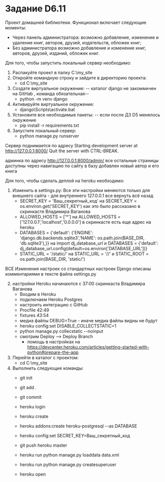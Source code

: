 # Задание D6.11

   Проект домашней библиотеки. Функционал включает следующие моменты:

  - Через панель администратора: возможно добавление, изменение и удаление книг, авторов, друзей, издательств, обложек книг;
  - Без администратора возможно добавление и изменение книг, авторов, друзей, изданий, обложек книг.

Для того, чтобы запустить локальный сервер необходимо:
1) Распакуйте проект в папку C:\my_site
2) Откройте командную строку и зайдите в директорию проекта:
   - cd C:\my_site
3) Создате виртуальное окружение: -- каталог django не закоммичен на GitHab , команда обязательная-- 
   - python -m venv django
4) Активируйте виртуальное окружение:
   - django\Scripts\activate.bat
5) Установите все необходимые пакеты: -- если после ДЗ D5 менялось окружение
   - pip install -r requirements.txt
6) Запустите локальный сервер:
   - python manage.py runserver

Сервер поднимается по адресу
Starting development server at http://127.0.0.1:8000/
Quit the server with CTRL-BREAK.

админка по адресу http://127.0.0.1:8000/admin/
все остальные страницы доступны через навигацию по сайту 
в базу добавлен новый автор и его книга 

Для того, чтобы сделать деплой на heroku необходимо:
1) Изменить в settings.py:
	Все эти настройки меняются только для внешнего сайта - для внутреннего 127.0.0.1 все вернуть всё назад
   - SECRET_KEY = 'Ваш_секретный_код' на SECRET_KEY = os.environ.get('SECRET_KEY') как это было рассказано в скринкасте Владимира Ваганова
   - ALLOWED_HOSTS = ['*'] на ALLOWED_HOSTS = ['127.0.0.1','localhost','0.0.0.0'] в скринкасте есть еще адрес на heroku
   - DATABASES = {'default': {'ENGINE': 'django.db.backends.sqlite3','NAME': os.path.join(BASE_DIR, 'db.sqlite3'),}} на import dj_database_url и DATABASES = {'default': dj_database_url.config(default=os.environ['DATABASE_URL'])}
   - STATIC_URL = '/static/' на STATIC_URL = '//' и STATIC_ROOT = os.path.join(BASE_DIR, 'static/')

ВСЕ Изменения настроек со стандартных настроек  Django описаны комментариями в тексте файла settings.py

2) настройки Heroku начинаются с 37:00 скринкаста Владимира Ваганова
	- Входим в Heroku
	- подключаем Heroku Postgres
	- настроить интеграцию с GitHub
	- Procfile 42:49
	- fixtures 43:54
	- медиа файлы DEBUG=True - иначе медиа файлы видны не будут
	- heroku config:set DISABLE_COLLECTSTATIC=1
	- python manage.py collecstatic --noinput
	- смотрим Deploy --> Deploy Branch
		- помощь в настройках на https://devcenter.heroku.com/articles/getting-started-with-python#prepare-the-app
3) Перейти в каталог с проектом:
   - cd C:\my_site
4) Выполнить следующие команды:
   - git init
   - git add .
   - git commit 
   - heroku login
   - heroku create
   - heroku addons:create heroku-postgresql --as DATABASE
   - heroku config:set SECRET_KEY=Ваш_секретный_код
   - git push heroku master
   - heroku run python manage.py loaddata data.xml
   - heroku run python manage.py createsuperuser

   - heroku open
